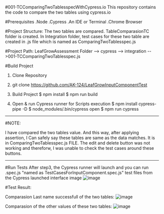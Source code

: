 #001-TCComparingTwoTablesspecWithCypress.io 
This repository contains the code to compare the two tables using cypress.io

#Prerequisites 
.Node 
.Cypress 
.An IDE or Terminal .Chrome Browser

#Project Structure:
The two tables are compared. TableComparasionTC folder is created. 
In Integration folder, test cases for these two table are created in .js file which is named as ComparingTwoTablesspec.js

#Project Path: 
LeafGrowAssessment Folder --> cypress --> integration -->001-TCComparingTwoTablesspec.js

#Build Project
1. Clone Repository

2. git clone https://github.com/AK-124/LeafGrowInputComponentTest

3. Build Project $ npm install $ npm run build

4. Open & run Cypress runner for Scripts execution $ npm install cypress-pipe -D $ node_modules/.bin/cypress open $ npm run cypress

************************************************************************************
#NOTE:

I have compared the two tables value. And this way, after applying assertion, I Can safely say these tables are same as the data matches. It is in ComparingTwoTablesspec.js FILE.
The edit and delete button was not working and thereforw, I was unable to check the test cases around these buttons.

*************************************************************************************
#Run Tests After step3, the Cypress runner will launch and you can run .spec.js "named as TestCasesForInputComponent.spec.js" test files from the Cypress launched interface image
![image](https://user-images.githubusercontent.com/86361958/126371715-406db804-9956-4c67-b32a-762d2bde1693.png)


#Test Result:

Comparasion Last name successfull of the two tables:
![image](https://user-images.githubusercontent.com/86361958/126372373-24755e6a-3477-44d8-b551-0ba580174a42.png)

Comparasion of the other values of these two tables:
![image](https://user-images.githubusercontent.com/86361958/126372781-6ed10e2d-9faa-43df-af65-8dacd81c8b03.png)



